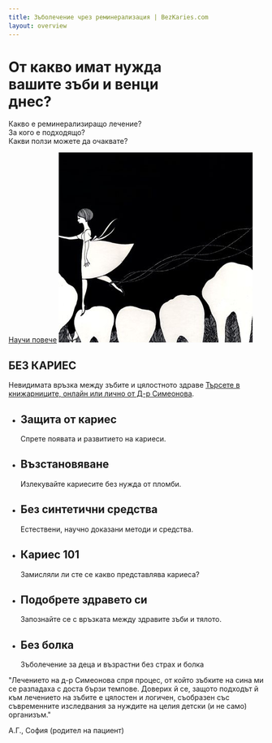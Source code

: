 ```yaml
---
title: Зъболечение чрез реминерализация | BezKaries.com
layout: overview
---
```


<div class="wrapper feature">
  <h1>
    От какво имат нужда<br />
    вашите зъби и венци<br />
    днес?
  </h1>
  <p class="intro">Какво е реминерализиращо лечение?<br />
  За кого е подходящо?<br />
Какви ползи можете да очаквате?<br /></p>
  <a href="/information/" class="button">Научи повече</a>
  <img src="/images/tooth-fairy.png" class="toothfairy" alt="tooth fairy" />
</div>

<div class="full-width dev-program-callout">
  <div class="wrapper">
    <h2>БЕЗ КАРИЕС</h2>
    <p>Невидимата връзка между зъбите и цялостното здраве <a href="https://bezkaries.com/recommended/#books">Търсете в книжарниците, онлайн или лично от Д-р Симеонова</a>.</p>
  </div>
</div>

<div class="full-width-divider">
  <ul class="wrapper highlights">
    <li class="highlight-module">
      <span class="mega-icon fa fa-shield"></span>
      <h2>Защита от кариес</h2>
      <p>Спрете появата и развитието на кариеси.</p>
    </li>
    <li class="highlight-module">
      <span class="mega-icon fa fa-recycle"></span>
      <h2>Възстановяване</h2>
      <p>Излекувайте кариесите без нужда от пломби.</p>
    </li>
    <li class="highlight-module">
      <span class="mega-icon fa fa-leaf"></span>
      <h2>Без синтетични средства</h2>
      <p>Естествени, научно доказани методи и средства.</p>
    </li>
  </ul>
</div>
<div class="full-width-divider">
  <ul class="wrapper highlights">
    <li class="highlight-module">
      <span class="mega-icon fa fa-lightbulb-o "></span>
      <h2>Кариес 101</h2>
      <p>Замисляли ли сте се какво представлява кариеса?</p>
    </li>
    <li class="highlight-module">
      <span class="mega-icon fa fa-heartbeat"></span>
      <h2>Подобрете здравето си</h2>
      <p>Запознайте се с връзката между здравите зъби и тялото.</p>
    </li>
    <li class="highlight-module">
      <span class="mega-icon fa fa-child"></span>
      <h2>Без болка</h2>
      <p>Зъболечение за деца и възрастни без страх и болка</p>
    </li>
  </ul>
</div>

<div class="full-width feedback-callout">
  <div class="wrapper">
    <p class="quotes">"Лечението на д-р Симеонова спря процес, от който зъбките на сина ми се разпадаха с доста бързи темпове. Доверих й се, защото подходът й към лечението на зъбите е цялостен и логичен, съобразен със съвременните изследвания за нуждите на целия детски (и не само) организъм."</p>
    <p class="author">А.Г., София (родител на пациент)</p>
  </div>
</div>
